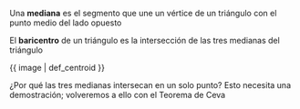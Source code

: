 Una **mediana** es el segmento que une un vértice de un triángulo con el punto medio del lado opuesto

El **baricentro** de un triángulo es la intersección de las tres medianas del triángulo

{{ image | def_centroid }}

¿Por qué las tres medianas intersecan en un solo punto? Esto necesita una demostración; volveremos a ello con el Teorema de Ceva